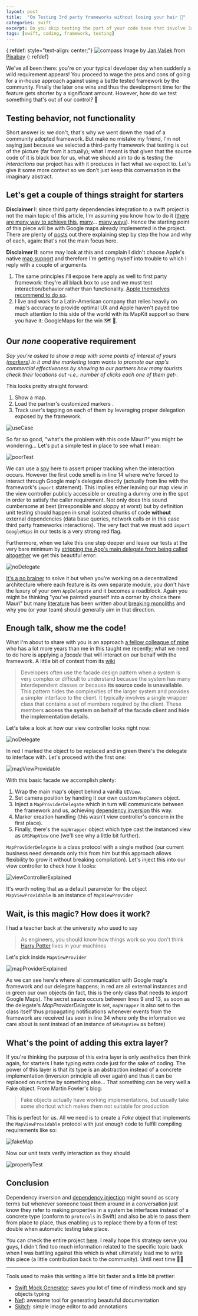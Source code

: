 ```yaml
---
layout: post
title:  "On Testing 3rd party frameworks without losing your hair 🤯"
categories: swift
excerpt: Do you skip testing the part of your code base that involve 3rd party frameworks?
tags: [swift, coding, framework, testing]
---
```


[referralAutor]: https://pixabay.com/es/users/jeshoots-com-264599/?utm_source=link-attribution&amp;utm_medium=referral&amp;utm_campaign=image&amp;utm_content=3087585
[referralLink]: https://pixabay.com/es/?utm_source=link-attribution&amp;utm_medium=referral&amp;utm_campaign=image&amp;utm_content=3087585
[testingTalk]: https://developer.apple.com/videos/play/wwdc2018/417/
[markerDoc]: https://developers.google.com/maps/documentation/ios-sdk/marker
[mapkitDoc]: https://developer.apple.com/documentation/mapkit
[spmDocs]: https://developer.apple.com/documentation/xcode/adding_package_dependencies_to_your_app
[carthageDocs]: https://github.com/Carthage/Carthage
[podsDocs]: https://cocoapods.org
[gMapsDoc]: https://www.raywenderlich.com/7363101-google-maps-ios-sdk-tutorial-getting-started
[testDouble]: https://martinfowler.com/bliki/TestDouble.html
[stripAppDelegate]: https://marcosantadev.com/fake-appdelegate-unit-testing-swift/
[noBrainer]: https://stackoverflow.com/a/40582153/2376336
[cleanArchitecture]: https://amzn.to/3pBb9Hs
[breakingMonolith]: https://easy-software.com/en/newsroom/microservices-vs-monolith-a-paradigm-shift-in-software-development/
[colleague]: https://www.linkedin.com/in/sebastian-gonzalez-anastas%C3%ADa-46559548/
[facadeWiki]: https://en.wikipedia.org/wiki/Facade_pattern
[dependencyInversion]: https://stackify.com/dependency-inversion-principle/
[potter]: https://en.wikipedia.org/wiki/Harry_Potter
[dependencyInjection]: https://martinfowler.com/articles/injection.html#InversionOfControl
[github]: https://github.com/mchirino89/mapTesting
[mockGenerator]: https://github.com/seanhenry/SwiftMockGeneratorForXcode
[nef]: https://github.com/bow-swift/nef
[skitch]: https://evernote.com/intl/es/products/skitch

{:refdef: style="text-align: center;"}
![compass](/assets/posts/4_3rdPartyTesting/streesedOut.jpg)
Image by [Jan Vašek][referralAutor] from [Pixabay][referralLink]
{: refdef}

We've all been there: you're on your typical developer day when suddenly a wild requirement appears! You proceed to wage the pros and cons of going for a in-house approach against using a battle tested framework by the community. Finally the later one wins and thus the development time for the feature gets shorter by a significant amount. However, how do we test something that's out of our control? 🤔

## Testing behavior, not functionality

Short answer is: we don't, that's why we went down the road of a community adopted framework. But make no mistake my friend, I'm not saying just because we selected a third-party framework that testing is out of the picture (far from it actually); what I meant is that given that the source code of it is black box for us, what we should aim to do is testing the *interactions* our project has with it produces in fact what we expect to. Let's give it some more context so we don't just keep this conversation in the imaginary abstract.

## Let's get a couple of things straight for starters

**Disclaimer I**: since third party dependencies integration to a swift project is not the main topic of this article, I'm assuming you know how to do it ([there are many way to achieve this][spmDocs], [many][podsDocs]... [many ways][carthageDocs]). Hence the starting point of this piece will be with Google maps already implemented in the project. There are plenty of [posts][gMapsDoc] out there explaining step by step the how and why of each, again: that's not the main focus here.

**Disclaimer II**: some may look at this and complain I didn't choose Apple's native [map support][mapkitDoc] and therefore I'm getting myself into trouble to which I reply with a couple of arguments.

1. The same principles I'll expose here apply as well to first party framework: they're all black box to use and we must test interaction/behavior rather than functionality. [Apple themselves recommend to do so][testingTalk].
2. I live and work for a Latin-American company that relies heavily on map's accuracy to provide optimal UX and Apple haven't payed too much attention to this side of the world with its MapKit support so there you have it: GoogleMaps for the win 🗺 🤺.

## Our *none* cooperative requirement

*Say you're asked to show a map with some points of interest of yours ([markers][markerDoc]) in it and the marketing team wants to promote our app's commercial effectiveness by showing to our partners how many tourists check their locations out -i.e.: number of clicks each one of them get-.*

This looks pretty straight forward:

1. Show a map.
2. Load the partner's customized markers .
3. Track user's tapping on each of them by leveraging proper delegation exposed by the framework.


![useCase](/assets/posts/4_3rdPartyTesting/useCase.gif)

So far so good, "what's the problem with this code Mauri?" you might be wondering... Let's put a simple test in place to see what I mean:

![poorTest](/assets/posts/4_3rdPartyTesting/poorTest.jpg)

We can use a [spy][testDouble] here to assert proper tracking when the interaction occurs. However the first code smell is in line 14 where we're forced to interact through Google map's delegate directly (actually from line with the framework's `import` statement). This implies either leaving our map view in the view controller publicly accessible or creating a dummy one in the spot in order to satisfy the caller requirement. Not only does this sound cumbersome at best (irresponsible and sloppy at worst) but by definition unit testing should happen in small isolated chunks of code **without** external dependencies (data base queries, network calls or in this case third party frameworks interactions). The very fact that we must add `import GoogleMaps` in our tests is a very strong red flag.

Furthermore, when we take this one step deeper and leave our tests at the very bare minimum by [stripping the App's main delegate  from being called altogether][stripAppDelegate] we get this beautiful error:

![noDelegate](/assets/posts/4_3rdPartyTesting/noDelegate.png)

[It's a no brainer][noBrainer] to solve it but when you're working on a decentralized architecture where each feature is its own separate module, you don't have the luxury of your own `AppDelegate` and it becomes a roadblock. Again you might be thinking "you've painted yourself into a corner by choice there Mauri" but many [literature][cleanArchitecture] has been written about [breaking monoliths][breakingMonolith] and why you (or your team) should generally aim in that direction.

## Enough talk, show me the code!

What I'm about to share with you is an approach [a fellow colleague of mine][colleague] who has a lot more years than me in this taught me recently; what we need to do here is applying a *facade* that will interact on our behalf with the framework. A little bit of context from its [wiki][facadeWiki]

> Developers often use the facade design pattern when a system is very complex or difficult to understand because the system has many interdependent classes or because **its source code is unavailable**. This pattern hides the complexities of the larger system and provides a simpler interface to the client. It typically involves a single wrapper class that contains a set of members required by the client. These members **access the system on behalf of the facade client and hide the implementation details**.

Let's take a look at how our view controller looks right now:

![noDelegate](/assets/posts/4_3rdPartyTesting/faultyVC.jpg)

In red I marked the object to be replaced and in green there's the delegate to interface with. Let's proceed with the first one:

![mapViewProvidable](/assets/posts/4_3rdPartyTesting/mapViewProvidable.jpg)

With this basic facade we accomplish plenty:

1. Wrap the main map's object behind a vanilla `UIView`.
2. Set camera position by handing it our own custom `MapCamera` object.
3. Inject a `MapProviderDelegate` which in turn will communicate between the framework and us, achieving [dependency inversion][dependencyInversion] this way.
4. Marker creation handling (this wasn't view controller's concern in the first place).
5. Finally, there's the `mapWrapper` object which type cast the instanced view as `GMSMapView` one (we'll see why a little bit further).

`MapProviderDelegate` is a class protocol with a single method (our current business need demands only this from him but this approach allows flexibility to grow it without breaking compilation). Let's inject this into our view controller to check how it looks:

![viewControllerExplained](/assets/posts/4_3rdPartyTesting/viewControllerExplained.jpg)

It's worth noting that as a default parameter for the object `MapViewProvidable` is an instance of `MapViewProvider`

## Wait, is this magic? How does it work?

I had a teacher back at the university who used to say 

> As engineers, you should know how things work so you don't think [Harry Potter][potter] lives in your machines

Let's pick inside `MapViewProvider`

![mapProviderExplained](/assets/posts/4_3rdPartyTesting/mapProviderExplained.jpg)

As we can see here's where all communication with Google map's framework and our delegate happens; in red are all external instances and in green our own objects (in fact, this is the only class that needs to *import* Google Maps). The secret sauce occurs between lines 9 and 13, as soon as the delegate's *MapProviderDelegate* is set, `mapWrapper` is also set to the class itself thus propagating notifications whenever events from the framework are received (as seen in line 34 where only the information we care about is sent instead of an instance of `GMSMapView` as before)

## What's the point of adding this extra layer? 

If you're thinking the purpose of this extra layer is only aesthetics then think again, for starters I hate typing extra code just for the sake of coding. The power of this layer is that its type is an abstraction instead of a concrete implementation (inversion principle all over again) and thus it can be replaced on runtime by something else... That something can be very well a Fake object. From Martin Fowler's blog:

> Fake objects actually have working implementations, but usually take some shortcut which makes them not suitable for production

This is perfect for us. All we need is to create a _Fake_ object that implements the `MapViewProvidable` protocol with just enough code to fulfill compiling requirements like so:

![fakeMap](/assets/posts/4_3rdPartyTesting/fakeMap.jpg)

Now our unit tests verify interaction as they should 

![properlyTest](/assets/posts/4_3rdPartyTesting/properlyTest.jpg)

## Conclusion

Dependency inversion and [dependency injection][dependencyInjection] might sound as scary terms but whenever someone toast them around in a conversation just know they refer to making properties in a system be interfaces instead of a concrete type (conform to `protocols` in Swift) and also be able to pass them from place to place, thus enabling us to replace them by a form of test double when automatic testing take place. 

You can check the entire project [here][github]. I really hope this strategy serve you guys, I didn't find too much information related to the specific topic back when I was battling against this which is what ultimately lead me to write this piece (a little contribution back to the community). Until next time 👋🏽

---

Tools used to make this writing a little bit faster and a little bit prettier:

- [Swift Mock Generator][mockGenerator]: saves you lot of time of mindless mock and spy objects typing
- [Nef][nef]: awesome tool for generating beautuful documentation
- [Skitch][skitch]: simple image editor to add annotations
